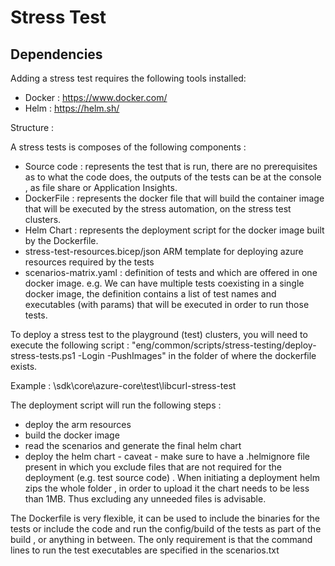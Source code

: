 # Stress Test

## Dependencies
Adding a stress test requires the following tools installed:
* Docker : https://www.docker.com/
* Helm : https://helm.sh/


Structure : 

A stress tests is composes of the following components : 
* Source code : represents the test that is run, there are no prerequisites as to what the code does, the outputs of the tests can be at the console , as file share or Application Insights. 
* DockerFile : represents the docker file that will build the container image that  will be executed by the stress automation, on the stress test clusters. 
* Helm Chart : represents the deployment script for the docker image built by the Dockerfile. 
* stress-test-resources.bicep/json ARM template for deploying azure resources required by the 
tests 
* scenarios-matrix.yaml : definition of tests and which are offered in one docker image. e.g. We can have multiple tests coexisting in a single docker image, the definition contains a list of test names and executables (with params) that will be executed in order to run those tests.

To deploy a stress test to the playground (test) clusters, you will need to execute the following script : "eng/common/scripts/stress-testing/deploy-stress-tests.ps1 -Login -PushImages" in the folder of where the dockerfile exists. 

Example : \sdk\core\azure-core\test\libcurl-stress-test

The deployment script will run the following steps : 
* deploy the arm resources
* build the docker image 
* read the scenarios and generate the final helm chart 
* deploy the helm chart - caveat - make sure to have a .helmignore file present in which you exclude files that are not required for the deployment (e.g. test source code) . When initiating a deployment helm zips the whole folder , in order to upload it the chart needs to be less than 1MB. Thus excluding any unneeded files is advisable. 

The Dockerfile is very flexible, it can be used to include the binaries for the tests or include the code and run the config/build of the tests as part of the build , or anything in between. The only requirement is that the command lines to run the test executables are specified in the scenarios.txt
